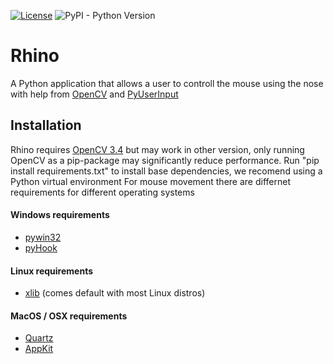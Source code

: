 [![License](https://img.shields.io/badge/License-BSD%203--Clause-blue.svg)](https://opensource.org/licenses/BSD-3-Clause) 
![PyPI - Python Version](https://img.shields.io/pypi/pyversions/Django.svg)

# Rhino 
A Python application that allows a user to controll the mouse using the nose with help from [OpenCV](https://opencv.org/) and [PyUserInput](https://github.com/PyUserInput/PyUserInput)

## Installation 
Rhino requires [OpenCV 3.4](https://github.com/opencv/opencv/releases/tag/3.4.0) but may work in other version, only running OpenCV as a pip-package may significantly reduce performance. Run "pip install requirements.txt" to install base dependencies, we recomend using a Python virtual environment 
For mouse movement there are differnet requirements for different operating systems
#### Windows requirements
* [pywin32](https://sourceforge.net/projects/pywin32/)
* [pyHook](https://sourceforge.net/projects/pywin32/)

#### Linux requirements
* [xlib](https://github.com/python-xlib/python-xlib)  (comes default with most Linux distros) 

#### MacOS / OSX requirements
* [Quartz](https://www.xquartz.org/)
* [AppKit](https://developer.apple.com/documentation/appkit)


